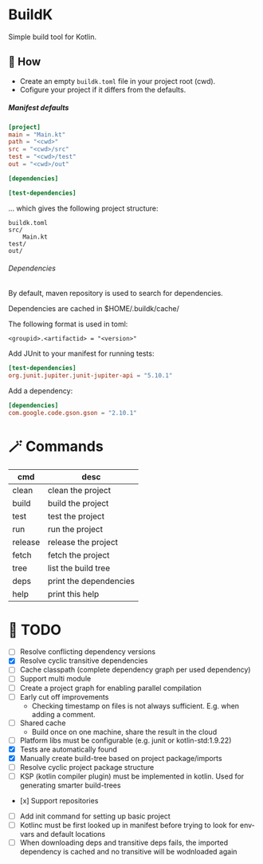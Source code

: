# BuildK
Simple build tool for Kotlin.

## 📜 How
- Create an empty `buildk.toml` file in your project root (cwd).
- Cofigure your project if it differs from the defaults.

##### Manifest defaults
```toml
[project]
main = "Main.kt"
path = "<cwd>"
src = "<cwd>/src"
test = "<cwd>/test"
out = "<cwd>/out"

[dependencies]

[test-dependencies]
```
... which gives the following project structure:

```
buildk.toml
src/
    Main.kt
test/
out/
```

###### Dependencies
By default, maven repository is used to search for dependencies.

Dependencies are cached in $HOME/.buildk/cache/

The following format is used in toml: 

`<groupid>.<artifactid> = "<version>"`

Add JUnit to your manifest for running tests:
```toml
[test-dependencies]
org.junit.jupiter.junit-jupiter-api = "5.10.1"
```

Add a dependency:
```toml
[dependencies]
com.google.code.gson.gson = "2.10.1"
```

# 🪄 Commands

| cmd | desc |
| --- | ---- |
| clean   | clean the project      |
| build   | build the project      |
| test    | test the project       |
| run     | run the project        |
| release | release the project    |
| fetch   | fetch the project      |
| tree    | list the build tree    |
| deps    | print the dependencies |
| help    | print this help        |

# 🚧 TODO
- [ ] Resolve conflicting dependency versions
- [x] Resolve cyclic transitive dependencies
- [ ] Cache classpath (complete dependency graph per used dependency)
- [ ] Support multi module
- [ ] Create a project graph for enabling parallel compilation
- [ ] Early cut off improvements
  * Checking timestamp on files is not always sufficient. E.g. when adding a comment.
- [ ] Shared cache 
  * Build once on one machine, share the result in the cloud
- [ ] Platform libs must be configurable (e.g. junit or kotlin-std:1.9.22)
- [x] Tests are automatically found
- [x] Manually create build-tree based on project package/imports
- [ ] Resolve cyclic project package structure
- [ ] KSP (kotlin compiler plugin) must be implemented in kotlin. Used for generating smarter build-trees
- [x] Support repositories
- [ ] Add init command for setting up basic project
- [ ] Kotlinc must be first looked up in manifest before trying to look for env-vars and default locations
- [ ] When downloading deps and transitive deps fails, the imported dependency is cached and no transitive will be wodnloaded again
